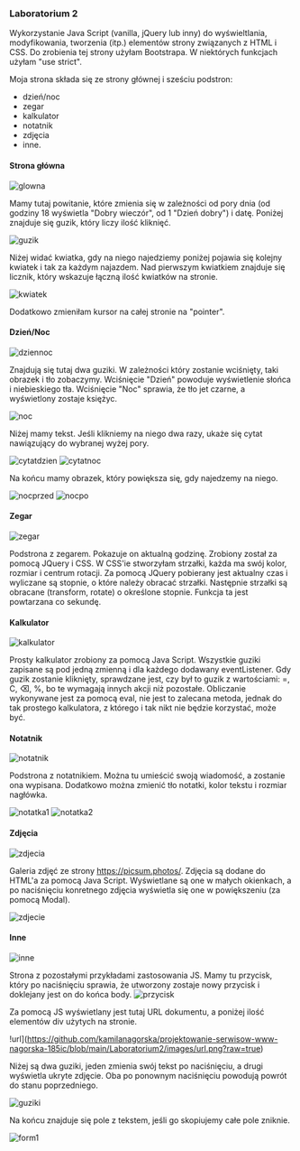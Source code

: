 ### Laboratorium 2
Wykorzystanie Java Script (vanilla, jQuery lub inny) do wyświeltlania, modyfikowania, tworzenia (itp.) elementów strony związanych z HTML i CSS.
Do zrobienia tej strony użyłam Bootstrapa. W niektórych funkcjach użyłam "use strict".

Moja strona składa się ze strony głównej i sześciu podstron:
- dzień/noc
- zegar
- kalkulator
- notatnik
- zdjęcia
- inne.

#### Strona główna
![glowna](https://github.com/kamilanagorska/projektowanie-serwisow-www-nagorska-185ic/blob/main/Laboratorium2/images/glowna.png?raw=true)

Mamy tutaj powitanie, które zmienia się w zależności od pory dnia (od godziny 18 wyświetla "Dobry wieczór", od 1 "Dzień dobry") i datę. Poniżej znajduje się guzik, który liczy ilość kliknięć.

![guzik](https://github.com/kamilanagorska/projektowanie-serwisow-www-nagorska-185ic/blob/main/Laboratorium2/images/guzik.png?raw=true)

Niżej widać kwiatka, gdy na niego najedziemy poniżej pojawia się kolejny kwiatek i tak za każdym najazdem. Nad pierwszym kwiatkiem znajduje się licznik, który wskazuje łączną ilość kwiatków na stronie.

![kwiatek](https://github.com/kamilanagorska/projektowanie-serwisow-www-nagorska-185ic/blob/main/Laboratorium2/images/kwiatek.png?raw=true)

Dodatkowo zmieniłam kursor na całej stronie na "pointer".

#### Dzień/Noc
![dziennoc](https://github.com/kamilanagorska/projektowanie-serwisow-www-nagorska-185ic/blob/main/Laboratorium2/images/dziennoc.png?raw=true)

Znajdują się tutaj dwa guziki. W zależności który zostanie wciśnięty, taki obrazek i tło zobaczymy. Wciśnięcie "Dzień" powoduje wyświetlenie słońca i niebieskiego tła. Wciśnięcie "Noc" sprawia, że tło jet czarne, a wyświetlony zostaje księżyc. 

![noc](https://github.com/kamilanagorska/projektowanie-serwisow-www-nagorska-185ic/blob/main/Laboratorium2/images/noc.png?raw=true)

Niżej mamy tekst. Jeśli klikniemy na niego dwa razy, ukaże się cytat nawiązujący do wybranej wyżej pory.

![cytatdzien](https://github.com/kamilanagorska/projektowanie-serwisow-www-nagorska-185ic/blob/main/Laboratorium2/images/cytatdzien.png?raw=true)
![cytatnoc](https://github.com/kamilanagorska/projektowanie-serwisow-www-nagorska-185ic/blob/main/Laboratorium2/images/cytatnoc.png?raw=true)

Na końcu mamy obrazek, który powiększa się, gdy najedzemy na niego.

![nocprzed](https://github.com/kamilanagorska/projektowanie-serwisow-www-nagorska-185ic/blob/main/Laboratorium2/images/nocprzed.png?raw=true)
![nocpo](https://github.com/kamilanagorska/projektowanie-serwisow-www-nagorska-185ic/blob/main/Laboratorium2/images/nocpo.png?raw=true)

#### Zegar
![zegar](https://github.com/kamilanagorska/projektowanie-serwisow-www-nagorska-185ic/blob/main/Laboratorium2/images/zegar.png?raw=true)

Podstrona z zegarem. Pokazuje on aktualną godzinę. Zrobiony został za pomocą JQuery i CSS. W CSS'ie stworzyłam strzałki, każda ma swój kolor, rozmiar i centrum rotacji. Za pomocą JQuery pobierany jest aktualny czas i wyliczane są stopnie, o które należy obracać strzałki. Następnie strzałki są obracane (transform, rotate) o określone stopnie. Funkcja ta jest powtarzana co sekundę. 

#### Kalkulator
![kalkulator](https://github.com/kamilanagorska/projektowanie-serwisow-www-nagorska-185ic/blob/main/Laboratorium2/images/kalkulator.png?raw=true)

Prosty kalkulator zrobiony za pomocą Java Script. Wszystkie guziki zapisane są pod jedną zmienną i dla każdego dodawany eventListener. Gdy guzik zostanie kliknięty, sprawdzane jest, czy był to guzik z wartościami: =, C, ⌫, %, bo te wymagają innych akcji niż pozostałe. Obliczanie wykonywane jest za pomocą eval, nie jest to zalecana metoda, jednak do tak prostego kalkulatora, z którego i tak nikt nie będzie korzystać, może być. 

#### Notatnik 
![notatnik](https://github.com/kamilanagorska/projektowanie-serwisow-www-nagorska-185ic/blob/main/Laboratorium2/images/notatnik.png?raw=true)

Podstrona z notatnikiem. Można tu umieścić swoją wiadomość, a zostanie ona wypisana. Dodatkowo można zmienić tło notatki, kolor tekstu i rozmiar nagłówka.

![notatka1](https://github.com/kamilanagorska/projektowanie-serwisow-www-nagorska-185ic/blob/main/Laboratorium2/images/notatka1.png?raw=true)
![notatka2](https://github.com/kamilanagorska/projektowanie-serwisow-www-nagorska-185ic/blob/main/Laboratorium2/images/notatka2.png?raw=true)

#### Zdjęcia
![zdjecia](https://github.com/kamilanagorska/projektowanie-serwisow-www-nagorska-185ic/blob/main/Laboratorium2/images/zdjecia.png?raw=true)

Galeria zdjęć ze strony https://picsum.photos/. Zdjęcia są dodane do HTML'a za pomocą Java Script. Wyświetlane są one w małych okienkach, a po naciśnięciu konretnego zdjęcia wyświetla się one w powiększeniu (za pomocą Modal).

![zdjecie](https://github.com/kamilanagorska/projektowanie-serwisow-www-nagorska-185ic/blob/main/Laboratorium2/images/zdjecie.png?raw=true)

#### Inne 
![inne](https://github.com/kamilanagorska/projektowanie-serwisow-www-nagorska-185ic/blob/main/Laboratorium2/images/inne.png?raw=true)

Strona z pozostałymi przykładami zastosowania JS. Mamy tu przycisk, który po naciśnięciu sprawia, że utworzony zostaje nowy przycisk i doklejany jest on do końca body. 
![przycisk](https://github.com/kamilanagorska/projektowanie-serwisow-www-nagorska-185ic/blob/main/Laboratorium2/images/przycisk.png?raw=true)

Za pomocą JS wyświetlany jest tutaj URL dokumentu, a poniżej ilość elementów div użytych na stronie. 

!url](https://github.com/kamilanagorska/projektowanie-serwisow-www-nagorska-185ic/blob/main/Laboratorium2/images/url.png?raw=true)

Niżej są dwa guziki, jeden zmienia swój tekst po naciśnięciu, a drugi wyświetla ukryte zdjęcie. Oba po ponownym naciśnięciu powodują powrót do stanu poprzedniego. 

![guziki](https://github.com/kamilanagorska/projektowanie-serwisow-www-nagorska-185ic/blob/main/Laboratorium2/images/guziki.png?raw=true)

Na końcu znajduje się pole z tekstem, jeśli go skopiujemy całe pole zniknie. 

![form1](https://github.com/kamilanagorska/projektowanie-serwisow-www-nagorska-185ic/blob/main/Laboratorium2/images/form1.png?raw=true)